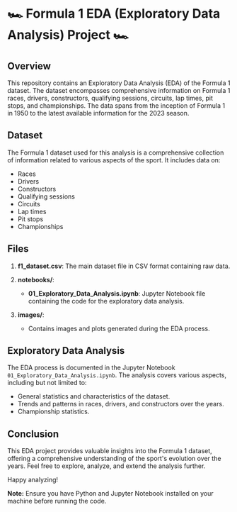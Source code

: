 # 🏎️  Formula 1 EDA (Exploratory Data Analysis) Project  🏎️

## Overview

This repository contains an Exploratory Data Analysis (EDA) of the Formula 1 dataset. The dataset encompasses comprehensive information on Formula 1 races, drivers, constructors, qualifying sessions, circuits, lap times, pit stops, and championships. The data spans from the inception of Formula 1 in 1950 to the latest available information for the 2023 season.

## Dataset

The Formula 1 dataset used for this analysis is a comprehensive collection of information related to various aspects of the sport. It includes data on:

- Races
- Drivers
- Constructors
- Qualifying sessions
- Circuits
- Lap times
- Pit stops
- Championships

## Files

1. **f1_dataset.csv**: The main dataset file in CSV format containing raw data.

2. **notebooks/**:
    - **01_Exploratory_Data_Analysis.ipynb**: Jupyter Notebook file containing the code for the exploratory data analysis.
    
3. **images/**:
    - Contains images and plots generated during the EDA process.

## Exploratory Data Analysis

The EDA process is documented in the Jupyter Notebook `01_Exploratory_Data_Analysis.ipynb`. The analysis covers various aspects, including but not limited to:

- General statistics and characteristics of the dataset.
- Trends and patterns in races, drivers, and constructors over the years.
- Championship statistics.

## Conclusion

This EDA project provides valuable insights into the Formula 1 dataset, offering a comprehensive understanding of the sport's evolution over the years. Feel free to explore, analyze, and extend the analysis further.

Happy analyzing!

**Note:** Ensure you have Python and Jupyter Notebook installed on your machine before running the code.
